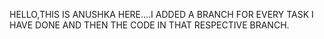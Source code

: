 HELLO,THIS IS ANUSHKA HERE....I ADDED A BRANCH FOR EVERY TASK I HAVE DONE AND THEN THE CODE IN THAT RESPECTIVE BRANCH.

